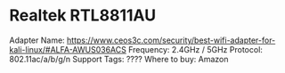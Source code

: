 # Realtek RTL8811AU

Adapter Name: https://www.ceos3c.com/security/best-wifi-adapter-for-kali-linux/#ALFA-AWUS036ACS
Frequency: 2.4GHz / 5GHz
Protocol: 802.11ac/a/b/g/n
Support Tags: ????
Where to buy: Amazon